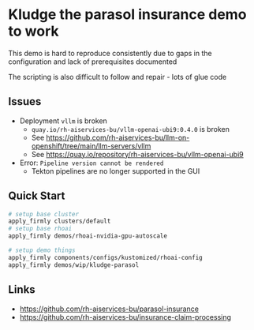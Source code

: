 # Kludge the parasol insurance demo to work

This demo is hard to reproduce consistently due to gaps in the configuration and lack of prerequisites documented

The scripting is also difficult to follow and repair - lots of glue code

## Issues

- Deployment `vllm` is broken
  - `quay.io/rh-aiservices-bu/vllm-openai-ubi9:0.4.0` is broken
  - See https://github.com/rh-aiservices-bu/llm-on-openshift/tree/main/llm-servers/vllm
  - See https://quay.io/repository/rh-aiservices-bu/vllm-openai-ubi9
- Error: `Pipeline version cannot be rendered`
  - Tekton pipelines are no longer supported in the GUI

## Quick Start

```sh
# setup base cluster
apply_firmly clusters/default
# setup base rhoai
apply_firmly demos/rhoai-nvidia-gpu-autoscale

# setup demo things
apply_firmly components/configs/kustomized/rhoai-config
apply_firmly demos/wip/kludge-parasol
```

## Links

- https://github.com/rh-aiservices-bu/parasol-insurance
- https://github.com/rh-aiservices-bu/insurance-claim-processing
